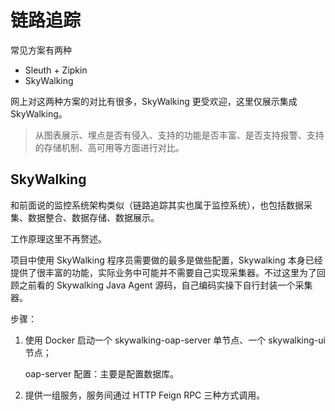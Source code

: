# 链路追踪

 常见方案有两种

+ Sleuth + Zipkin
+ SkyWalking

网上对这两种方案的对比有很多，SkyWalking 更受欢迎，这里仅展示集成 SkyWalking。

> 从图表展示、埋点是否有侵入、支持的功能是否丰富、是否支持报警、支持的存储机制、高可用等方面进行对比。

## SkyWalking

和前面说的监控系统架构类似（链路追踪其实也属于监控系统），也包括数据采集、数据整合、数据存储、数据展示。

工作原理这里不再赘述。

项目中使用 SkyWalking 程序员需要做的最多是做些配置，Skywalking 本身已经提供了很丰富的功能，实际业务中可能并不需要自己实现采集器。不过这里为了回顾之前看的 Skywalking Java Agent 源码，自己编码实操下自行封装一个采集器。

步骤：

  1. 使用 Docker 启动一个 skywalking-oap-server 单节点、一个 skywalking-ui 节点；
     
     oap-server 配置：主要是配置数据库。

  2. 提供一组服务，服务间通过 HTTP Feign RPC 三种方式调用。




